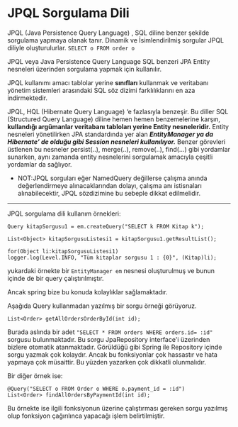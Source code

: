 # JPQL Sorgulama Dili
JPQL (Java Persistence Query Language) , SQL diline benzer şekilde sorgulama yapmaya olanak tanır.
Dinamik ve İsimlendirilmiş sorgular JPQL diliyle oluşturulurlar.
``SELECT o FROM order o ``

JPQL veya Java Persistence Query Language SQL benzeri JPA Entity nesneleri üzerinden sorgulama yapmak için kullanılır.

JPQL kullanımı amacı tablolar yerine **sınıfları** kullanmak ve veritabanı yönetim sistemleri arasındaki SQL söz dizimi 
farklılıklarını en aza indirmektedir.

JPQL, HQL (Hibernate Query Language) ‘e fazlasıyla benzeşir. Bu diller SQL (Structured Query Language) diline hemen 
hemen benzemelerine karşın, **kullandığı argümanlar veritabanı tabloları yerine Entity nesneleridir.**
Entity nesneleri yönetilirken JPA standardında yer alan **_EntityManager ya da Hibernate’ de olduğu gibi 
Session nesneleri kullanılıyor._** Benzer görevleri üstlenen bu nesneler persist(..), merge(..), remove(..), find(…)
gibi yordamlar sunarken, aynı zamanda entity nesnelerini sorgulamak amacıyla çeşitli yordamlar da sağlıyor.

* NOT:JPQL sorguları eğer NamedQuery değillerse çalışma anında değerlendirmeye alınacaklarından dolayı, çalışma anı 
istisnaları alınabilecektir, JPQL sözdizimine bu sebeple dikkat edilmelidir.
----
JPQL sorgulama dili kullanım örnekleri: 
````
Query kitapSorgusu1 = em.createQuery("SELECT k FROM Kitap k");

List<Object> kitapSorgusuListesi1 = kitapSorgusu1.getResultList();

for(Object li:kitapSorgusuListesi1)
logger.log(Level.INFO, "Tüm kitaplar sorgusu 1 : {0}", (Kitap)li);
````
yukardaki örnekte bir ``EntityManager em`` nesnesi oluşturulmuş ve bunun içinde de bir query çalıştırılmıştır.

Ancak spring bize bu konuda kolaylıklar sağlamaktadır.

Aşağıda Query kullanmadan yazılmış bir sorgu örneği görüyoruz.
````
List<Order> getAllOrdersOrderById(int id);
````
Burada aslında bir adet ``"SELECT * FROM orders WHERE orders.id= :id"`` sorgusu bulunmaktadır.
Bu sorgu JpaRepository interface'i üzerinden bizlere otomatik atanmaktadır.
Görüldüğü gibi Spring ile Repository içinde sorgu yazmak çok kolaydır. Ancak bu fonksiyonlar çok hassastır ve hata 
yapmaya çok müsaittir. Bu yüzden yazarken çok dikkatli olunmalıdır.

Bir diğer örnek ise:
````
@Query("SELECT o FROM Order o WHERE o.payment_id = :id")
List<Order> findAllOrdersByPaymentId(int id);
````
Bu örnekte ise ilgili fonksiyonun üzerine çalıştırması gereken sorgu yazılmış olup fonksiyon çağırılınca
yapacağı işlem belirtilmiştir. 

